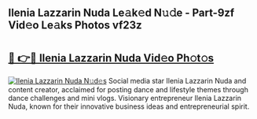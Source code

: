 ## Ilenia Lazzarin Nuda Le𝚊k𝚎d N𝚞𝚍e - Part-9zf Vid𝚎o Le𝚊ks Photos vf23z

# <h2><a href="http://fbdho9.evod.top/?m=Ilenia+Lazzarin+Nuda">🔗 👉🔴 Ilenia Lazzarin Nuda Vid𝚎o Ph𝚘t𝚘s</a></h2>

[![Ilenia Lazzarin Nuda N𝚞d𝚎s](https://i.imgur.com/8V9OHl7.gif)](http://fbdho9.evod.top/?m=Ilenia+Lazzarin+Nuda)
Social media star Ilenia Lazzarin Nuda and content creator, acclaimed for posting dance and lifestyle themes through dance challenges and mini vlogs. Visionary entrepreneur Ilenia Lazzarin Nuda, known for their innovative business ideas and entrepreneurial spirit. 
